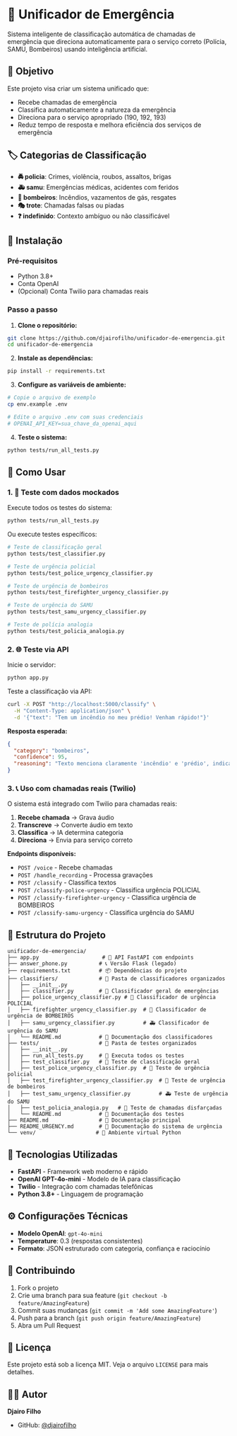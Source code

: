 # 🚨 Unificador de Emergência

Sistema inteligente de classificação automática de chamadas de emergência que direciona automaticamente para o serviço correto (Polícia, SAMU, Bombeiros) usando inteligência artificial.

## 🎯 Objetivo

Este projeto visa criar um sistema unificado que:
- Recebe chamadas de emergência
- Classifica automaticamente a natureza da emergência
- Direciona para o serviço apropriado (190, 192, 193)
- Reduz tempo de resposta e melhora eficiência dos serviços de emergência

## 🏷️ Categorias de Classificação

- **🚔 policia**: Crimes, violência, roubos, assaltos, brigas
- **🚑 samu**: Emergências médicas, acidentes com feridos
- **🚒 bombeiros**: Incêndios, vazamentos de gás, resgates
- **🎭 trote**: Chamadas falsas ou piadas
- **❓ indefinido**: Contexto ambíguo ou não classificável

## 🚀 Instalação

### Pré-requisitos
- Python 3.8+
- Conta OpenAI
- (Opcional) Conta Twilio para chamadas reais

### Passo a passo

1. **Clone o repositório:**
```bash
git clone https://github.com/djairofilho/unificador-de-emergencia.git
cd unificador-de-emergencia
```

2. **Instale as dependências:**
```bash
pip install -r requirements.txt
```

3. **Configure as variáveis de ambiente:**
```bash
# Copie o arquivo de exemplo
cp env.example .env

# Edite o arquivo .env com suas credenciais
# OPENAI_API_KEY=sua_chave_da_openai_aqui
```

4. **Teste o sistema:**
```bash
python tests/run_all_tests.py
```

## 📖 Como Usar

### 1. 🧪 Teste com dados mockados

Execute todos os testes do sistema:
```bash
python tests/run_all_tests.py
```

Ou execute testes específicos:
```bash
# Teste de classificação geral
python tests/test_classifier.py

# Teste de urgência policial
python tests/test_police_urgency_classifier.py

# Teste de urgência de bombeiros
python tests/test_firefighter_urgency_classifier.py

# Teste de urgência do SAMU
python tests/test_samu_urgency_classifier.py

# Teste de polícia analogia
python tests/test_policia_analogia.py
```

### 2. 🌐 Teste via API

Inicie o servidor:
```bash
python app.py
```

Teste a classificação via API:
```bash
curl -X POST "http://localhost:5000/classify" \
  -H "Content-Type: application/json" \
  -d '{"text": "Tem um incêndio no meu prédio! Venham rápido!"}'
```

**Resposta esperada:**
```json
{
  "category": "bombeiros",
  "confidence": 95,
  "reasoning": "Texto menciona claramente 'incêndio' e 'prédio', indicando necessidade dos bombeiros"
}
```

### 3. 📞 Uso com chamadas reais (Twilio)

O sistema está integrado com Twilio para chamadas reais:
1. **Recebe chamada** → Grava áudio
2. **Transcreve** → Converte áudio em texto
3. **Classifica** → IA determina categoria
4. **Direciona** → Envia para serviço correto

**Endpoints disponíveis:**
- `POST /voice` - Recebe chamadas
- `POST /handle_recording` - Processa gravações
- `POST /classify` - Classifica textos
- `POST /classify-police-urgency` - Classifica urgência POLICIAL
- `POST /classify-firefighter-urgency` - Classifica urgência de BOMBEIROS
- `POST /classify-samu-urgency` - Classifica urgência do SAMU

## 📁 Estrutura do Projeto

```
unificador-de-emergencia/
├── app.py                    # 🚀 API FastAPI com endpoints
├── answer_phone.py          # 📞 Versão Flask (legado)
├── requirements.txt         # 📦 Dependências do projeto
├── classifiers/             # 🧠 Pasta de classificadores organizados
│   ├── __init__.py
│   ├── classifier.py        # 🧠 Classificador geral de emergências
│   ├── police_urgency_classifier.py # 🚨 Classificador de urgência POLICIAL
│   ├── firefighter_urgency_classifier.py  # 🚒 Classificador de urgência de BOMBEIROS
│   ├── samu_urgency_classifier.py         # 🚑 Classificador de urgência do SAMU
│   └── README.md            # 📖 Documentação dos classificadores
├── tests/                   # 🧪 Pasta de testes organizados
│   ├── __init__.py
│   ├── run_all_tests.py     # 🚀 Executa todos os testes
│   ├── test_classifier.py   # 🧪 Teste de classificação geral
│   ├── test_police_urgency_classifier.py  # 🚨 Teste de urgência policial
│   ├── test_firefighter_urgency_classifier.py  # 🚒 Teste de urgência de bombeiros
│   ├── test_samu_urgency_classifier.py         # 🚑 Teste de urgência do SAMU
│   ├── test_policia_analogia.py   # 🍕 Teste de chamadas disfarçadas
│   └── README.md            # 📖 Documentação dos testes
├── README.md                # 📖 Documentação principal
├── README_URGENCY.md        # 🚨 Documentação do sistema de urgência
└── venv/                   # 🐍 Ambiente virtual Python
```

## 🔧 Tecnologias Utilizadas

- **FastAPI** - Framework web moderno e rápido
- **OpenAI GPT-4o-mini** - Modelo de IA para classificação
- **Twilio** - Integração com chamadas telefônicas
- **Python 3.8+** - Linguagem de programação

## ⚙️ Configurações Técnicas

- **Modelo OpenAI**: `gpt-4o-mini`
- **Temperature**: 0.3 (respostas consistentes)
- **Formato**: JSON estruturado com categoria, confiança e raciocínio

## 🤝 Contribuindo

1. Fork o projeto
2. Crie uma branch para sua feature (`git checkout -b feature/AmazingFeature`)
3. Commit suas mudanças (`git commit -m 'Add some AmazingFeature'`)
4. Push para a branch (`git push origin feature/AmazingFeature`)
5. Abra um Pull Request

## 📄 Licença

Este projeto está sob a licença MIT. Veja o arquivo `LICENSE` para mais detalhes.

## 👨‍💻 Autor

**Djairo Filho**
- GitHub: [@djairofilho](https://github.com/djairofilho)

